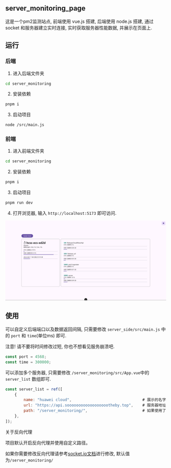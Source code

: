 ## server_monitoring_page

这是一个pm2监测站点, 前端使用 vue.js 搭建, 后端使用 node.js 搭建, 通过 socket 和服务器建立实时连接, 实时获取服务器性能数据, 并展示在页面上.

## 运行

### 后端

1. 进入后端文件夹

```bash
cd server_monitoring
```

2. 安装依赖

```bash
pnpm i
```

3. 启动项目

```bash
node /src/main.js
```

### 前端

1. 进入前端文件夹

```bash
cd server_monitoring
```

2. 安装依赖

```bash
pnpm i
```

3. 启动项目

```bash
pnpm run dev
```

4. 打开浏览器, 输入 `http://localhost:5173` 即可访问.

![image](./page.webp)

## 使用

可以自定义后端端口以及数据返回间隔, 只需要修改 `server_side/src/main.js` 中的 `port` 和 `time`(单位ms) 即可.

注意! 请不要将时间修改过短, 你也不想看见服务崩溃吧.

``` js
const port = 4568;
const time = 300000;
```

可以添加多个服务器, 只需要修改 `/server_monitoring/src/App.vue`中的 `server_list` 数组即可.

``` js
const server_list = ref([
    {
        name: "huawei cloud",                               # 展示的名字
        url: "https://api.sooooooooooooooooootheby.top",    # 服务器地址
        path: "/server_monitoring/",                        # 如果使用了nginx, 需要填写nginx的路径
    },
]);
```

关于反向代理

项目默认开启反向代理并使用自定义路径。

如果你需要修改反向代理请参考[socket.io文档](https://socket.io/zh-CN/docs/v4/reverse-proxy/)进行修改, 默认值为`/server_monitoring/`

